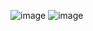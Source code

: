 ![image](https://github.com/XunDong-Shi/ppd_mojing_4/blob/master/image/1.png)
![image](https://github.com/XunDong-Shi/ppd_mojing_4/blob/master/image/2.png)
